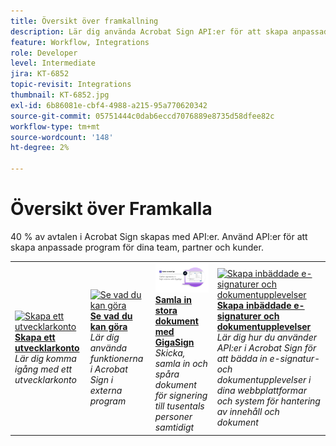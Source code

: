 ```yaml
---
title: Översikt över framkallning
description: Lär dig använda Acrobat Sign API:er för att skapa anpassade program för dina team, partner och kunder
feature: Workflow, Integrations
role: Developer
level: Intermediate
jira: KT-6852
topic-revisit: Integrations
thumbnail: KT-6852.jpg
exl-id: 6b86081e-cbf4-4988-a215-95a770620342
source-git-commit: 05751444c0dab6eccd7076889e8735d58dfee82c
workflow-type: tm+mt
source-wordcount: '148'
ht-degree: 2%

---
```


# Översikt över Framkalla

40 % av avtalen i Acrobat Sign skapas med API:er. Använd API:er för att skapa anpassade program för dina team, partner och kunder.

<table style="table-layout:fixed">
<tr>
  <td>
    <a href="https://www.adobe.io/apis/documentcloud/sign.html" target="_blank">
      <img alt="Skapa ett utvecklarkonto" src="../assets/Develop_Getting-Started.png" />
    </a>
    <div>
    <a href="https://www.adobe.io/apis/documentcloud/sign.html" target="_blank"><strong>Skapa ett utvecklarkonto</strong></a>
    </div>
    <em>Lär dig komma igång med ett utvecklarkonto</em>
    <br>
  </td>
  <td>
    <a href="https://www.adobe.io/apis/documentcloud/sign/docs.html" target="_blank">
      <img alt="Se vad du kan göra" src="../assets/Develop_Learn.png" />
    </a>
    <div>
    <a href="https://www.adobe.io/apis/documentcloud/sign/docs.html" target="_blank"><strong>Se vad du kan göra</strong></a>
    </div>
    <em>Lär dig använda funktionerna i Acrobat Sign i externa program</em>
    <br>
  </td>  
  <td>
    <a href="gigasign.md">
      <img alt="Samla dokument med stora volymer med GigaSign" src="../assets/gigasign.jpg" />
    </a>
    <div>
    <a href="gigasign.md"><strong>Samla in stora dokument med GigaSign</strong></a>
    </div>
    <em>Skicka, samla in och spåra dokument för signering till tusentals personer samtidigt</em>
    <br>
  </td>
   <td>
    <a href="embeddedesignature.md">
      <img alt="Skapa inbäddade e-signaturer och dokumentupplevelser" src="assets/embeddedesignature/EmbedPart1_thumb.png" />
    </a>
    <div>
    <a href="embeddedesignature.md"><strong>Skapa inbäddade e-signaturer och dokumentupplevelser</strong></a>
    </div>
    <em>Lär dig hur du använder API:er i Acrobat Sign för att bädda in e-signatur- och dokumentupplevelser i dina webbplattformar och system för hantering av innehåll och dokument</em>
    <br>
  </td>
</tr>
</table>
